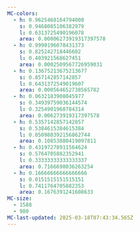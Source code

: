 ```yaml
---
MC-colors:
  - h: 0.9625468164794008
    s: 0.9468085106382979
    l: 0.6313725490196078
    area: 0.00006273919317397578
  - h: 0.9990196078431373
    s: 0.825242718446602
    l: 0.403921568627451
    area: 0.0002509567726959031
  - h: 0.13675213675213677
    s: 0.857142857142857
    l: 0.6431372549019607
    area: 0.000564652738565782
  - h: 0.0632183908045977
    s: 0.34939759036144574
    l: 0.3254901960784314
    area: 0.006273919317397578
  - h: 0.5357142857142857
    s: 0.5384615384615384
    l: 0.050980392156862744
    area: 0.10853880419097811
  - h: 0.43197278911564624
    s: 0.5764705882352941
    l: 0.33333333333333337
    area: 0.7166698036263254
  - h: 0.16666666666666666
    s: 0.0151515151515151
    l: 0.7411764705882353
    area: 0.1676391241608633
MC-size:
  - 1588
  - 980
MC-last-updated: 2025-03-18T07:43:34.565Z
---
```

